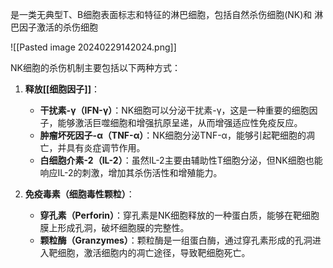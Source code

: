 是一类无典型T、B细胞表面标志和特征的淋巴细胞，包括自然杀伤细胞(NK)和
淋巴因子激活的杀伤细胞

![[Pasted image 20240229142024.png]]

NK细胞的杀伤机制主要包括以下两种方式：

1. **释放[[细胞因子]]**：
	
	- **干扰素-γ（IFN-γ）**：NK细胞可以分泌干扰素-γ，这是一种重要的细胞因子，能够激活巨噬细胞和增强抗原呈递，从而增强适应性免疫反应。
	- **肿瘤坏死因子-α（TNF-α）**：NK细胞分泌TNF-α，能够引起靶细胞的凋亡，并具有炎症调节作用。
	- **白细胞介素-2（IL-2）**：虽然IL-2主要由辅助性T细胞分泌，但NK细胞也能响应IL-2的刺激，增加其杀伤活性和增殖能力。

2. **免疫毒素（细胞毒性颗粒）**：
	
	- **穿孔素（Perforin）**：穿孔素是NK细胞释放的一种蛋白质，能够在靶细胞膜上形成孔洞，破坏细胞膜的完整性。
	- **颗粒酶（Granzymes）**：颗粒酶是一组蛋白酶，通过穿孔素形成的孔洞进入靶细胞，激活细胞内的凋亡途径，导致靶细胞死亡。